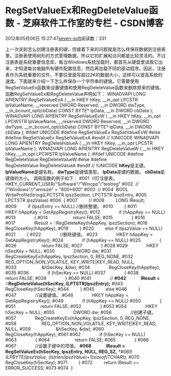 
# RegSetValueEx和RegDeleteValue函数 -  芝麻软件工作室的专栏 - CSDN博客


2012年05月06日 15:27:47[seven-soft](https://me.csdn.net/softn)阅读数：331


上一次说到怎么创建注册表的键，但接着下来的问题就是怎么样保存数据到注册表里。注册表使用树形的方式管理数据，所以它的扩展和访问都是比较灵活的。不过注册表是系统重要信息库，每当Windows系统加载时，都首先从硬盘里读取它出来，才知道每台电脑所有硬件配置信息，然后再加载不同的驱动程序。因此，注册表作为系统重要的文件，不要往里面写超过2K的数据大小，这样可以提高系统的速度。下面就来介绍一下怎么样保存一个字符串的键值。它需要使用RegSetValueEx函数来设置键值和使用RegDeleteValue函数来删除原来的键值。
函数RegSetValueEx和RegDeleteValue声明如下：
WINADVAPI
LONG
APIENTRY
RegSetValueExA (
__in HKEY hKey,
__in_opt LPCSTR lpValueName,
__reserved DWORD Reserved,
__in DWORD dwType,
__in_bcount_opt(cbData) CONST BYTE* lpData,
__in DWORD cbData
);
WINADVAPI
LONG
APIENTRY
RegSetValueExW (
__in HKEY hKey,
__in_opt LPCWSTR lpValueName,
__reserved DWORD Reserved,
__in DWORD dwType,
__in_bcount_opt(cbData) CONST BYTE* lpData,
__in DWORD cbData
);
\#ifdef UNICODE
\#define RegSetValueEx RegSetValueExW
\#else
\#define RegSetValueEx RegSetValueExA
\#endif // !UNICODE
WINADVAPI
LONG
APIENTRY
RegDeleteValueA (
__in HKEY hKey,
__in_opt LPCSTR lpValueName
);
WINADVAPI
LONG
APIENTRY
RegDeleteValueW (
__in HKEY hKey,
__in_opt LPCWSTR lpValueName
);
\#ifdef UNICODE
\#define RegDeleteValue RegDeleteValueW
\#else
\#define RegDeleteValue RegDeleteValueA
\#endif // !UNICODE
**hKey**是主键。
**lpValueName**是键名称。
**dwType**是键值类型。
**lpData**是键的数据。
**cbData**是键值的大小。
调用函数的例子如下：
\#001  //打注册表。HKEY_CURRENT_USER/"Software"/"Wincpp"/"testreg"
\#002  // /"Windows"//"winsize" = "800*600"
\#003  //
\#004  BOOL WriteProfileString(LPCTSTR lpszSection, LPCTSTR lpszEntry,
\#005         LPCTSTR lpszValue)
\#006  {
\#007         //
\#008         LONG lResult;
\#009         if (lpszEntry == NULL) //删除整键。
\#010         {
\#011               HKEY hAppKey = GetAppRegistryKey();
\#012               if (hAppKey == NULL)
\#013               {
\#014                    return FALSE;
\#015               }
\#016
\#017               lResult = ::RegDeleteKey(hAppKey, lpszSection);
\#018               RegCloseKey(hAppKey);
\#019         }
\#020         else if (lpszValue == NULL)
\#021         {
\#022               //删除键值。
\#023               HKEY hAppKey = GetAppRegistryKey();
\#024               if (hAppKey == NULL)
\#025               {
\#026                    return FALSE;
\#027               }
\#028
\#029               HKEY hSecKey = NULL;
\#030               DWORD dw;
\#031               RegCreateKeyEx(hAppKey, lpszSection, 0, REG_NONE,
\#032                    REG_OPTION_NON_VOLATILE, KEY_WRITE|KEY_READ, NULL,
\#033                    &hSecKey, &dw);
\#034               RegCloseKey(hAppKey);
\#035
\#036               if (hSecKey == NULL)
\#037               {
\#038                    return FALSE;
\#039               }
\#040
\#041               //
**\#042              lResult = ::RegDeleteValue(hSecKey, (LPTSTR)lpszEntry);**
\#043               RegCloseKey(hSecKey);
\#044         }
\#045         else
\#046         {
\#047               //设置键值。
\#048               HKEY hAppKey = GetAppRegistryKey();
\#049               if (hAppKey == NULL)
\#050               {
\#051                    return FALSE;
\#052               }
\#053
\#054               HKEY hSecKey = NULL;
\#055               DWORD dw;
\#056               //创建子键。
\#057               RegCreateKeyEx(hAppKey, lpszSection, 0, REG_NONE,
\#058                    REG_OPTION_NON_VOLATILE, KEY_WRITE|KEY_READ, NULL,
\#059                    &hSecKey, &dw);
\#060               RegCloseKey(hAppKey);
\#061
\#062               if (hSecKey == NULL)
\#063               {
\#064                    return FALSE;
\#065               }
\#066
\#067               //设置子键中的项值。
**\#068              lResult = RegSetValueEx(hSecKey, lpszEntry, NULL, REG_SZ,**
**\#069                   (LPBYTE)lpszValue, (lstrlen(lpszValue)+1)*sizeof(TCHAR));**
\#070               RegCloseKey(hSecKey);
\#071         }
\#072         return lResult == ERROR_SUCCESS;
\#073
\#074  }


